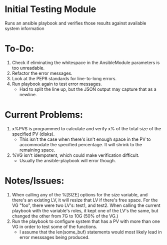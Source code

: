 Initial Testing Module
======

Runs an ansible playbook and verifies those results against available system information

To-Do:
======
1. Check if eliminating the whitespace in the AnsibleModule parameters is too unreadable.
2. Refactor the error messages.
3. Look at the PEP8 standards for line-to-long errors.
4. Run playbook again to test error messages.
	- Had to split the line up, but the JSON output may capture that as a newline.

Current Problems:
=====
1. x%PVS is programmed to calculate and verify x% of the total size of the specified PV (disks).
	- This isn't the case when there's isn't enough space in the PV to accommodate the specified percentage. It will shrink to the remaining space. 
2. %VG isn't idempotent, which could make verification difficult.
	- Usually the ansible-playbook will error though.

Notes/Issues:
=====
1. When calling any of the %[SIZE] options for the size variable, and there's an existing LV, it will resize that LV if there's free space. For the VG "foo", there were two LV's: test1, and test2. When calling the current playbook with the variable's roles, it kept one of the LV's the same, but changed the other from 7G to 10G (50% of the VG.)
2. Run the playbook to configure system that has a PV with more than one VG in order to test some of the functions.
	- I assume that the len(some_buf) statements would most likely lead in error messsages being produced.